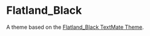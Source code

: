 # Flatland_Black

A theme based on the [Flatland_Black TextMate Theme](http://colorsublime.com/theme/Flatland_Black).
